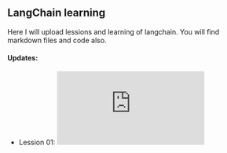## LangChain learning 

Here I will upload lessions and learning of langchain. You will find markdown files and code also. 

#### Updates:

- Lession 01: ![Lession 01 link](https://github.com/AtriSaxena/langchain_learning/blob/main/Lession_01.md)
